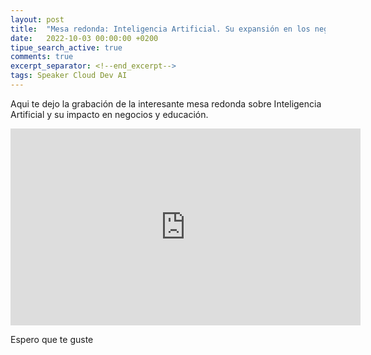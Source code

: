 ```yaml
---
layout: post
title:  "Mesa redonda: Inteligencia Artificial. Su expansión en los negocios y en la educación"
date:   2022-10-03 00:00:00 +0200
tipue_search_active: true
comments: true
excerpt_separator: <!--end_excerpt-->
tags: Speaker Cloud Dev AI
---
```


Aqui te dejo la grabación de la interesante mesa redonda sobre Inteligencia Artificial y su impacto en negocios y educación.

<iframe width="560" height="315" src="https://www.youtube.com/embed/JIhX_fC0WWY?start=1372" title="YouTube video player" frameborder="0" allow="accelerometer; autoplay; clipboard-write; encrypted-media; gyroscope; picture-in-picture" allowfullscreen></iframe>
<!--end_excerpt-->

Espero que te guste
